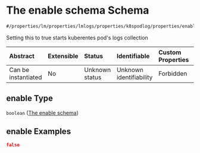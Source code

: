 # The enable schema Schema

```txt
#/properties/lm/properties/lmlogs/properties/k8spodlog/properties/enable#/properties/lm/properties/lmlogs/properties/k8spodlog/properties/enable
```

Setting this to true starts kuberentes pod's logs collection

| Abstract            | Extensible | Status         | Identifiable            | Custom Properties | Additional Properties | Access Restrictions | Defined In                                                        |
| :------------------ | :--------- | :------------- | :---------------------- | :---------------- | :-------------------- | :------------------ | :---------------------------------------------------------------- |
| Can be instantiated | No         | Unknown status | Unknown identifiability | Forbidden         | Allowed               | none                | [values.schema.json\*](values.schema.json "open original schema") |

## enable Type

`boolean` ([The enable schema](values-properties-the-logicmonitor-portal-configurations-properties-the-lmlogs-schema-properties-the-k8spodlog-schema-properties-the-enable-schema.md))

## enable Examples

```json
false
```
